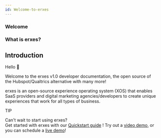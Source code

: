 ```yaml
---
id: Welcome-to-erxes
---
```


### Welcome

### What is erxes?

## Introduction

Hello 👋

Welcome to the erxes v1.0 developer documentation, the open source of the Hubspot/Qualtrics alternative with many more!

erxes is an open-source experience operating system (XOS) that enables SaaS providers and digital marketing agencies/developers to create unique experiences that work for all types of business.    

TIP

Can't wait to start using erxes?  
Get started with erxes with our <a href="" >Quickstart guide</a> ! Try out a <a href="">video demo</a>, or you can schedule a <a href="https://xosdemo.erxes.io/" target="_blank">live demo</a>!

